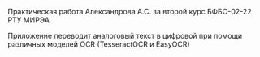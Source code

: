 Практическая работа Александрова А.С. за второй курс БФБО-02-22 РТУ МИРЭА

Приложение переводит аналоговый текст в цифровой при помощи различных моделей OCR (TesseractOCR и EasyOCR)
